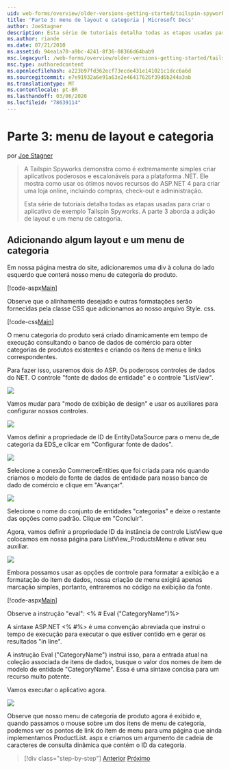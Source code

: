 ```yaml
---
uid: web-forms/overview/older-versions-getting-started/tailspin-spyworks/tailspin-spyworks-part-3
title: 'Parte 3: menu de layout e categoria | Microsoft Docs'
author: JoeStagner
description: Esta série de tutoriais detalha todas as etapas usadas para criar o aplicativo de exemplo Tailspin Spyworks. A parte 3 aborda a adição de layout e um menu de categoria.
ms.author: riande
ms.date: 07/21/2010
ms.assetid: 94ea1a70-a9bc-4241-8f36-08366d64bab9
msc.legacyurl: /web-forms/overview/older-versions-getting-started/tailspin-spyworks/tailspin-spyworks-part-3
msc.type: authoredcontent
ms.openlocfilehash: a223b97fd362ecf73ecde431e141021c1dcc6a6d
ms.sourcegitcommit: e7e91932a6e91a63e2e46417626f39d6b244a3ab
ms.translationtype: MT
ms.contentlocale: pt-BR
ms.lasthandoff: 03/06/2020
ms.locfileid: "78639114"
---
```

# <a name="part-3-layout-and-category-menu"></a>Parte 3: menu de layout e categoria

por [Joe Stagner](https://github.com/JoeStagner)

> A Tailspin Spyworks demonstra como é extremamente simples criar aplicativos poderosos e escalonáveis para a plataforma .NET. Ele mostra como usar os ótimos novos recursos do ASP.NET 4 para criar uma loja online, incluindo compras, check-out e administração.
> 
> Esta série de tutoriais detalha todas as etapas usadas para criar o aplicativo de exemplo Tailspin Spyworks. A parte 3 aborda a adição de layout e um menu de categoria.

## <a id="_Toc260221669"></a>Adicionando algum layout e um menu de categoria

Em nossa página mestra do site, adicionaremos uma div à coluna do lado esquerdo que conterá nosso menu de categoria do produto.

[!code-aspx[Main](tailspin-spyworks-part-3/samples/sample1.aspx)]

Observe que o alinhamento desejado e outras formatações serão fornecidas pela classe CSS que adicionamos ao nosso arquivo Style. css.

[!code-css[Main](tailspin-spyworks-part-3/samples/sample2.css)]

O menu categoria do produto será criado dinamicamente em tempo de execução consultando o banco de dados de comércio para obter categorias de produtos existentes e criando os itens de menu e links correspondentes.

Para fazer isso, usaremos dois do ASP. Os poderosos controles de dados do NET. O controle "fonte de dados de entidade" e o controle "ListView".

![](tailspin-spyworks-part-3/_static/image1.jpg)

Vamos mudar para "modo de exibição de design" e usar os auxiliares para configurar nossos controles.

![](tailspin-spyworks-part-3/_static/image2.jpg)

Vamos definir a propriedade de ID de EntityDataSource para o menu de\_de categoria da EDS\_e clicar em "Configurar fonte de dados".

![](tailspin-spyworks-part-3/_static/image3.jpg)

Selecione a conexão CommerceEntities que foi criada para nós quando criamos o modelo de fonte de dados de entidade para nosso banco de dado de comércio e clique em "Avançar".

![](tailspin-spyworks-part-3/_static/image4.jpg)

Selecione o nome do conjunto de entidades "categorias" e deixe o restante das opções como padrão. Clique em "Concluir".

Agora, vamos definir a propriedade ID da instância de controle ListView que colocamos em nossa página para ListView\_ProductsMenu e ativar seu auxiliar.

![](tailspin-spyworks-part-3/_static/image5.jpg)

Embora possamos usar as opções de controle para formatar a exibição e a formatação do item de dados, nossa criação de menu exigirá apenas marcação simples, portanto, entraremos no código na exibição da fonte.

[!code-aspx[Main](tailspin-spyworks-part-3/samples/sample3.aspx)]

Observe a instrução "eval": &lt;% # Eval ("CategoryName")%&gt;

A sintaxe ASP.NET &lt;% #%&gt; é uma convenção abreviada que instrui o tempo de execução para executar o que estiver contido em e gerar os resultados "in line".

A instrução Eval ("CategoryName") instrui isso, para a entrada atual na coleção associada de itens de dados, busque o valor dos nomes de item de modelo de entidade "CategoryName". Essa é uma sintaxe concisa para um recurso muito potente.

Vamos executar o aplicativo agora.

![](tailspin-spyworks-part-3/_static/image6.jpg)

Observe que nosso menu de categoria de produto agora é exibido e, quando passamos o mouse sobre um dos itens de menu de categoria, podemos ver os pontos de link do item de menu para uma página que ainda implementamos ProductList. aspx e criamos um argumento de cadeia de caracteres de consulta dinâmica que contém o  ID da categoria.

> [!div class="step-by-step"]
> [Anterior](tailspin-spyworks-part-2.md)
> [Próximo](tailspin-spyworks-part-4.md)
